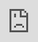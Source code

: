 ```yaml
---
title: 'Livestreams'
permalink: /LivestreamsThreeInOne/
breadcrumb: 'LivestreamsThreeInOne'
---
```

<html>
<body>
<style>
   iframe{
border : 0;
width:80% ;
}
</style>
<!-- Global site tag (gtag.js) - Google Ads: 726049306 -->
<script async src="https://www.googletagmanager.com/gtag/js?id=AW-726049306"></script>
<script>
  window.dataLayer = window.dataLayer || [];
  function gtag(){dataLayer.push(arguments);}
  gtag('js', new Date());

  gtag('config', 'AW-726049306');
</script>
<h4 style="font-family:KaiTi;">12.30pm to 1.30pm<br/><br/>
<strong>儿童母语及双语文发展的原则和策略 </strong><br/>
王周淑涵博士<br/></h4>
<div class="video-container">
<iframe src="https://player.vimeo.com/video/452214110?autoplay=1&quality=1080p" frameborder="0" allow="autoplay; fullscreen" allowfullscreen style="position:absolute;top:0;left:0;width:100%;height:100%;"></iframe></div>
*Video is best viewed in 1080p.<br/>
   
<h4>12.30pm to 1.30pm<br/><br/>
<strong>Didik Hibur dalam Video Pendidikan: Bahan Rangsangan untuk Menggalakkan Pelajar dalam Pembelajaran <br/>
Bahasa Melayu </strong><br/>
Ms Asnida Bte Daud<br/></h4>
<div class="video-container">
<iframe src="https://player.vimeo.com/video/452216462?autoplay=1&quality=1080p" frameborder="0" allow="autoplay; fullscreen" allowfullscreen style="position:absolute;top:0;left:0;width:100%;height:100%;"></iframe></div>
    *Video is best viewed in 1080p.<br/>
    
<h4>12.30pm to 1.30pm<br/><br/>
<strong>தெரிந்தும் தெரியாமலும் சின்னஞ்சிறிய தமிழ்ப்பாடம்</strong><br/>
Ms Elakeyaa Selvaraji<br/></h4>
<div class="video-container">
<iframe src="https://player.vimeo.com/video/452216462?autoplay=1&quality=1080p" frameborder="0" allow="autoplay; fullscreen" allowfullscreen style="position:absolute;top:0;left:0;width:100%;height:100%;"></iframe></div>
*Video is best viewed in 1080p.<br/>

<div class="btntop"><a href="#top" style="text-decoration:none;"><span style="color:white"><b>Top</b></span></a></div>
